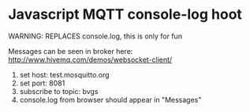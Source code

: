 # Javascript MQTT console-log hoot

WARNING: REPLACES console.log, this is only for fun

Messages can be seen in broker here: http://www.hivemq.com/demos/websocket-client/

1. set host: test.mosquitto.org
2. set port: 8081
3. subscribe to topic: bvgs
4. console.log from browser should appear in "Messages"
